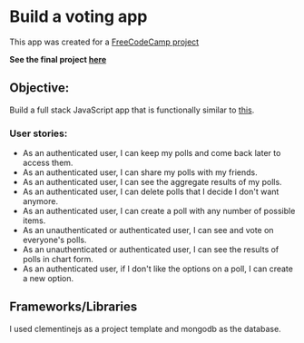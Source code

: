 # Build a voting app

This app was created for a [FreeCodeCamp project](https://www.freecodecamp.com/challenges/build-a-voting-app)

**See the final project [here](https://catherinepollsapp.herokuapp.com/)**

## Objective: 

Build a full stack JavaScript app that is functionally similar to [this](https://fcc-voting-arthow4n.herokuapp.com/).

### User stories: 

- As an authenticated user, I can keep my polls and come back later to access them.
- As an authenticated user, I can share my polls with my friends.
- As an authenticated user, I can see the aggregate results of my polls.
- As an authenticated user, I can delete polls that I decide I don't want anymore.
- As an authenticated user, I can create a poll with any number of possible items.
- As an unauthenticated or authenticated user, I can see and vote on everyone's polls.
- As an unauthenticated or authenticated user, I can see the results of polls in chart form. 
- As an authenticated user, if I don't like the options on a poll, I can create a new option.

## Frameworks/Libraries

I used clementinejs as a project template and mongodb as the database.
